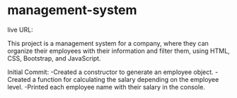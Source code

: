 # management-system

live URL:

This project is a management system for a company, where they can organize their employees with their information and filter them, using HTML, CSS, Bootstrap, and JavaScript.

Initial Commit: -Created a constructor to generate an employee object. -Created a function for calculating the salary depending on the employee level. -Printed each employee name with their salary in the console.
